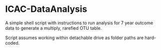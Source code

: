 # ICAC-DataAnalysis

A simple shell script with instructions to run analysis for 7 year outcome data to generate a multiply, rarefied OTU table.

Script assumes working within detachable drive as folder paths are hard-coded. 
